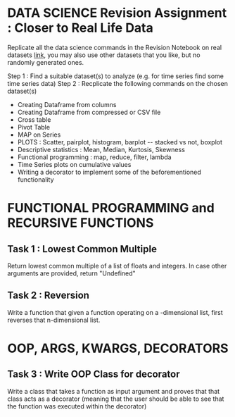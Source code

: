 

# DATA SCIENCE Revision Assignment : Closer to Real Life Data

Replicate all the data science commands in the Revision Notebook on real datasets
[link](https://toolbox.google.com/datasetsearch), you may also use other datasets that you like, but no randomly generated ones.

Step 1 : Find a suitable dataset(s) to analyze (e.g. for time series find some time series data)
Step 2 : Recplicate  the following commands on the chosen dataset(s)

- Creating Dataframe from columns
- Creating Dataframe from compressed or CSV file
- Cross table
- Pivot Table
- MAP on Series
- PLOTS : Scatter, pairplot, histogram, barplot -- stacked vs not, boxplot
- Descriptive statistics : Mean, Median, Kurtosis, Skewness
- Functional programming : map, reduce, filter, lambda
- Time Series plots on cumulative values
- Writing a decorator to implement some of the beforementioned functionality

# FUNCTIONAL PROGRAMMING and RECURSIVE FUNCTIONS

## Task 1 : Lowest Common Multiple
Return lowest common multiple of a list of floats and integers.
In case other arguments are provided, return "Undefined"

## Task 2 : Reversion
Write a function that given a function operating on a -dimensional  list, first reverses that n-dimensional list.


# OOP, ARGS, KWARGS, DECORATORS

## Task 3 : Write OOP Class for decorator
Write a class that takes a function as input argument and proves that that class acts as a decorator (meaning that the user should be able to see that the function was executed within the decorator)
